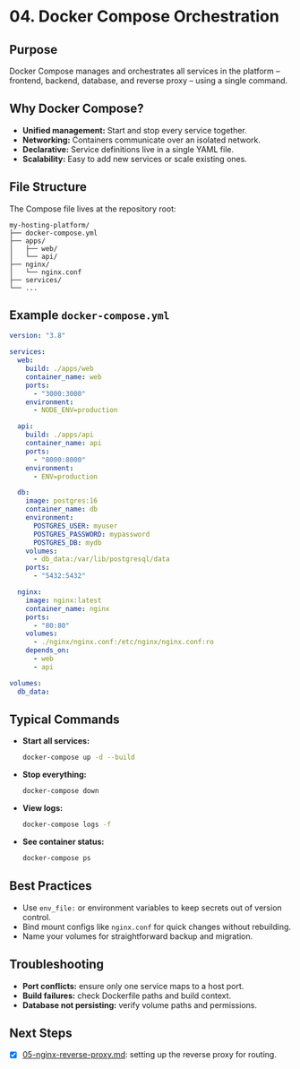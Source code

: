 # 04. Docker Compose Orchestration

## Purpose

Docker Compose manages and orchestrates all services in the platform – frontend, backend, database, and reverse proxy – using a single command.

## Why Docker Compose?

- **Unified management:** Start and stop every service together.
- **Networking:** Containers communicate over an isolated network.
- **Declarative:** Service definitions live in a single YAML file.
- **Scalability:** Easy to add new services or scale existing ones.

## File Structure

The Compose file lives at the repository root:

```
my-hosting-platform/
├── docker-compose.yml
├── apps/
│   ├── web/
│   └── api/
├── nginx/
│   └── nginx.conf
├── services/
└── ...
```

## Example `docker-compose.yml`

```yaml
version: "3.8"

services:
  web:
    build: ./apps/web
    container_name: web
    ports:
      - "3000:3000"
    environment:
      - NODE_ENV=production

  api:
    build: ./apps/api
    container_name: api
    ports:
      - "8000:8000"
    environment:
      - ENV=production

  db:
    image: postgres:16
    container_name: db
    environment:
      POSTGRES_USER: myuser
      POSTGRES_PASSWORD: mypassword
      POSTGRES_DB: mydb
    volumes:
      - db_data:/var/lib/postgresql/data
    ports:
      - "5432:5432"

  nginx:
    image: nginx:latest
    container_name: nginx
    ports:
      - "80:80"
    volumes:
      - ./nginx/nginx.conf:/etc/nginx/nginx.conf:ro
    depends_on:
      - web
      - api

volumes:
  db_data:
```

## Typical Commands

- **Start all services:**

  ```bash
  docker-compose up -d --build
  ```

- **Stop everything:**

  ```bash
  docker-compose down
  ```

- **View logs:**

  ```bash
  docker-compose logs -f
  ```

- **See container status:**

  ```bash
  docker-compose ps
  ```

## Best Practices

- Use `env_file:` or environment variables to keep secrets out of version control.
- Bind mount configs like `nginx.conf` for quick changes without rebuilding.
- Name your volumes for straightforward backup and migration.

## Troubleshooting

- **Port conflicts:** ensure only one service maps to a host port.
- **Build failures:** check Dockerfile paths and build context.
- **Database not persisting:** verify volume paths and permissions.

## Next Steps

- [x] [05-nginx-reverse-proxy.md](./05-nginx-reverse-proxy.md): setting up the reverse proxy for routing.



